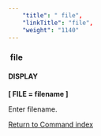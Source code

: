 ```yaml
---
    "title": " file",
    "linkTitle": "file",
    "weight": "1140"
---
```

<span id="file"></span>

###  file

#### DISPLAY

****[ FILE
= filename ]****

Enter filename.

[Return to Command index](../../)
